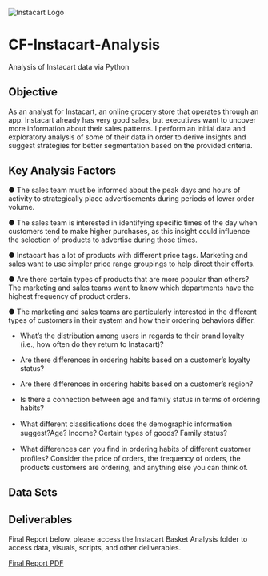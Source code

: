 ![Instacart Logo](https://github.com/jawattay/CF-Instacart-Analysis/assets/162839921/06a127de-f0dd-4918-822f-27a0823f05de)

# CF-Instacart-Analysis

Analysis of Instacart data via Python

## Objective

As an analyst for Instacart, an online grocery store that operates through an app. Instacart already has very good sales, but executives want to uncover more information about their sales patterns. I perform an initial data and exploratory analysis of some of their data in order to derive insights and suggest strategies for better segmentation based on the provided criteria.

## Key Analysis Factors

●	The sales team must be informed about the peak days and hours of activity to strategically place advertisements during periods of lower order volume.

●	The sales team is interested in identifying specific times of the day when customers tend to make higher purchases, as this insight could influence the selection of products to advertise during those times.

● Instacart has a lot of products with different price tags. Marketing and sales want to use simpler price range groupings to help direct their efforts.

●	Are there certain types of products that are more popular than others? The marketing and sales teams want to know which departments have the highest frequency of product orders.

●	The marketing and sales teams are particularly interested in the different types of customers in their system and how their ordering behaviors differ. 

- What’s the distribution among users in regards to their brand loyalty (i.e., how often do they return to Instacart)?
    
- Are there differences in ordering habits based on a customer’s loyalty status?
    
- Are there differences in ordering habits based on a customer’s region?

- Is there a connection between age and family status in terms of ordering habits?
    
- What different classiﬁcations does the demographic information suggest?Age? Income? Certain types of goods? Family status?
    
- What differences can you ﬁnd in ordering habits of different customer proﬁles? Consider the price of orders, the frequency of orders, the products customers are ordering, and anything else you can think of.

## Data Sets


## Deliverables

Final Report below, please access the Instacart Basket Analysis folder to access data, visuals, scripts, and other deliverables.

[Final Report PDF](https://github.com/jawattay/CF-Instacart-Analysis/files/14625296/Achievement.4.Final.Report.-.Josh.Wattay.pdf)
